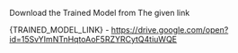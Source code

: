 Download the Trained Model from The given link


{TRAINED_MODEL_LINK} - https://drive.google.com/open?id=15SvYImNTnHqtoAoF5RZYRCytQ4tiuWQE
